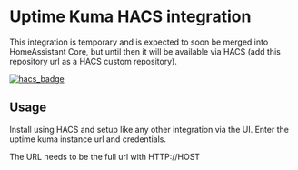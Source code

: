 # Uptime Kuma HACS integration

This integration is temporary and is expected to soon be merged into HomeAssistant Core, but until then it will be available via HACS (add this repository url as a HACS custom repository).

[![hacs_badge](https://img.shields.io/badge/HACS-Custom-41BDF5.svg?style=for-the-badge)](https://github.com/meichthys/uptime_kuma)

## Usage

Install using HACS and setup like any other integration via the UI. Enter the uptime kuma instance url and credentials.

The URL needs to be the full url with HTTP://HOST
